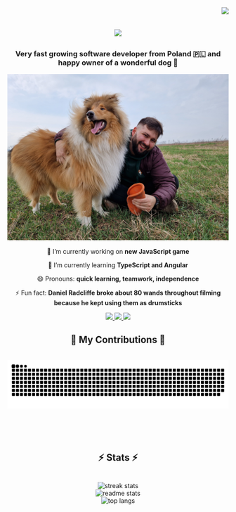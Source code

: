 <img align="right" src="https://visitor-badge.laobi.icu/badge?page_id=jakubziemianski97.jakubziemianski97" />

<h1 align="center">
    <img src="https://readme-typing-svg.herokuapp.com?font=Fira+Code&weight=500&size=32&center=true&vCenter=true&duration=4000&pause=500&color=78F7DA&random=false&width=435&lines=Hello!;I'm+Jakub+Ziemia%C5%84ski+%F0%9F%91%8B%F0%9F%8F%BD"/>
</h1>

<h3 align="center">Very fast growing software developer from Poland 🇵🇱 and happy owner of a wonderful dog 🐶</h3>

<img src="https://github.com/jakubziemianski97/jakubziemianski97/blob/main/Zefir.jpeg" alt="wonderful dog"/>

<div align="center">

🔭 I’m currently working on **new JavaScript game**

🌱 I’m currently learning **TypeScript and Angular**

😄 Pronouns: **quick learning, teamwork, independence**

⚡ Fun fact: **Daniel Radcliffe broke about 80 wands throughout filming because he kept using them as drumsticks**

</div>

<div align="center"> 
  <a href="mailto:jakubziemianski97@gmail.com">
    <img src="https://img.shields.io/badge/Gmail-333333?style=for-the-badge&logo=gmail&logoColor=red" />
  </a>
  <a href="https://www.linkedin.com/in/jakub-ziemia%C5%84ski-632098224/" target="_blank">
    <img src="https://img.shields.io/badge/LinkedIn-0077B5?style=for-the-badge&logo=linkedin&logoColor=white" target="_blank" />
  </a>
  <a href="https://github.com/jakubziemianski97?tab=repositories" target="_blank">
     <img src="https://img.shields.io/badge/Portfolio-FF5722?style=for-the-badge&logo=todoist&logoColor=white" target="_blank" />
  </a>
</div>

<div align="center">
  <h2>🐍 My Contributions 🐍</h2>
<br>
  <img alt="snake eating my contributions" src="https://raw.githubusercontent.com/jakubziemianski97/jakubziemianski97/output/github-contribution-grid-snake.svg" />
  
<br/><br/><br/>
</div>

<h2 align="center">⚡ Stats ⚡</h2>
<br>

<div align=center>
    <img width=400 height=600 src="https://github-readme-streak-stats.herokuapp.com/?user=jakubziemianski97&theme=vue-dark&hide_border=true" alt="streak stats"/>
</br>
    <img width=400 height=600 src="https://github-readme-stats.vercel.app/api?username=jakubziemianski97&theme=vue-dark&show_icons=true&hide_border=true&count_private=true" alt="readme stats" />
</br>
    <img width=400 height=600 src="https://github-readme-stats.vercel.app/api/top-langs/?username=jakubziemianski97&theme=vue-dark&show_icons=true&hide_border=true&layout=compact" alt="top langs" />
</div>

